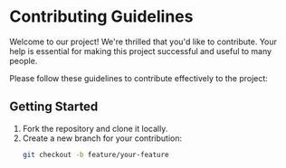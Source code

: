# Contributing Guidelines

Welcome to our project! We're thrilled that you'd like to contribute. Your help is essential for making this project successful and useful to many people.

Please follow these guidelines to contribute effectively to the project:

## Getting Started

1. Fork the repository and clone it locally.
2. Create a new branch for your contribution:
   ```bash
   git checkout -b feature/your-feature
